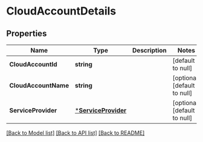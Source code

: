 # CloudAccountDetails

## Properties
Name | Type | Description | Notes
------------ | ------------- | ------------- | -------------
**CloudAccountId** | **string** |  | [default to null]
**CloudAccountName** | **string** |  | [optional] [default to null]
**ServiceProvider** | [***ServiceProvider**](ServiceProvider.md) |  | [optional] [default to null]

[[Back to Model list]](../README.md#documentation-for-models) [[Back to API list]](../README.md#documentation-for-api-endpoints) [[Back to README]](../README.md)


